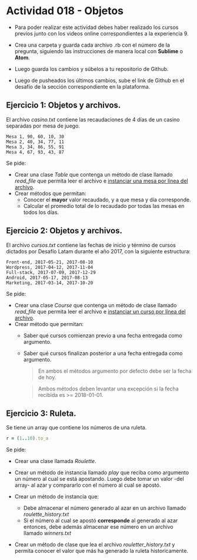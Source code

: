 # Actividad 018 - Objetos

- Para poder realizar este actividad debes haber realizado los cursos previos junto con los videos online correspondientes a la experiencia 9.

- Crea una carpeta y guarda cada archivo .rb con el número de la pregunta, siguiendo las instrucciones de manera local con **Sublime** o **Atom**.

- Luego guarda los cambios y súbelos a tu repositorio de Github.

- Luego de pusheados los últimos cambios, sube el link de Github en el desafío de la sección correspondiente en la plataforma.

## Ejercicio 1: Objetos y archivos.
El archivo *casino.txt* contiene las recaudaciones de 4 días de un casino separadas por mesa de juego.
~~~
Mesa 1, 90, 60, 10, 30
Mesa 2, 40, 34, 77, 11
Mesa 3, 34, 86, 55, 91
Mesa 4, 67, 93, 43, 87
~~~
Se pide:
- Crear una clase *Table* que contenga un método de clase llamado *read_file* que permita leer el archivo e <u>instanciar una mesa por línea del archivo</u>.
- Crear métodos que permitan:
    - Conocer el **mayor** valor recaudado, y a que mesa y día corresponde.
    - Calcular el promedio total de lo recaudado por todas las mesas en todos los días.

## Ejercicio 2: Objetos y archivos.
El archivo *cursos.txt* contiene las fechas de inicio y término de cursos dictados por Desafío Latam durante el año 2017, con la siguiente estructura:
~~~
Front-end, 2017-05-21, 2017-08-10
Wordpress, 2017-04-12, 2017-11-04
Full-stack, 2017-07-09, 2017-12-29
Android, 2017-05-17, 2017-08-13
Marketing, 2017-03-14, 2017-10-20
~~~
Se pide:
- Crear una clase *Course* que contenga un método de clase llamado *read_file* que permita leer el archivo e <u>instanciar un curso por línea del archivo</u>.
- Crear método que permitan:
    - Saber qué cursos comienzan previo a una fecha entregada como argumento. 
    - Saber qué cursos finalizan posterior a una fecha entregada como argumento.
        > En ambos el métodos argumento por defecto debe ser la fecha de hoy.

        > Ambos métodos deben levantar una excepción si la fecha recibida es >= 2018-01-01.

## Ejercicio 3: Ruleta.
Se tiene un array que contiene los números de una ruleta.
~~~rb
r = (1..10).to_a
~~~
Se pide:
- Crear una clase llamada *Roulette*.
- Crear un método de instancia llamado *play* que reciba como argumento un número al cual se está apostando. Luego debe tomar un valor -del array- al azar y compararlo con el número al cual se apostó.

- Crear un método de instancia que:
    - Debe almacenar el número generado al azar en un archivo llamado *roulette_history.txt*
    - Si el número al cual se apostó **corresponde** al generado al azar entonces, debe además almacenar ese número en un archivo llamado *winners.txt*

- Crear un método de clase que lea el archivo *rouletter_history.txt* y permita conocer el valor que más ha generado la ruleta historicamente.